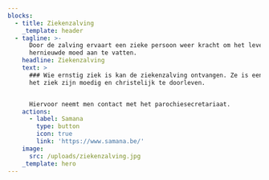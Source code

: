 ```yaml
---
blocks:
  - title: Ziekenzalving
    _template: header
  - tagline: >-
      Door de zalving ervaart een zieke persoon weer kracht om het leven met
      hernieuwde moed aan te vatten.
    headline: Ziekenzalving
    text: >
      ### Wie ernstig ziek is kan de ziekenzalving ontvangen. Ze is een steun om
      het ziek zijn moedig en christelijk te doorleven.


      Hiervoor neemt men contact met het parochiesecretariaat.
    actions:
      - label: Samana
        type: button
        icon: true
        link: 'https://www.samana.be/'
    image:
      src: /uploads/ziekenzalving.jpg
    _template: hero
---
```


